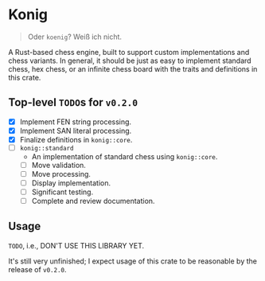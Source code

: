 # Konig
> Oder `koenig`? Weiß ich nicht.

A Rust-based chess engine, built to support custom implementations and chess variants. In general, it should be just as easy to implement standard chess, hex chess, or an infinite chess board with the traits and definitions in this crate.

## Top-level `TODO`s for `v0.2.0`
- [x] Implement FEN string processing.
- [x] Implement SAN literal processing.
- [x] Finalize definitions in `konig::core`.
- [ ] `konig::standard`
  - An implementation of standard chess using `konig::core`.
  - [ ] Move validation.
  - [ ] Move processing.
  - [ ] Display implementation.
  - [ ] Significant testing.
  - [ ] Complete and review documentation.

## Usage
`TODO`, i.e., DON'T USE THIS LIBRARY YET.

It's still very unfinished; I expect usage of this crate to be reasonable by the release of `v0.2.0`. 
